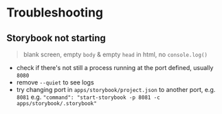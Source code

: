 # Troubleshooting

## Storybook not starting
> blank screen, empty `body` & empty `head` in html, no `console.log()`
- check if there's not still a process running at the port defined, usually `8080`
- remove `--quiet` to see logs
- try changing port in `apps/storybook/project.json` to another port, e.g. `8081`
e.g. `"command": "start-storybook -p 8081 -c apps/storybook/.storybook"`
